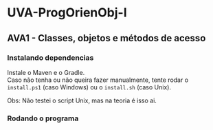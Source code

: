 # UVA-ProgOrienObj-I

## AVA1 - Classes, objetos e métodos de acesso

### Instalando dependencias

Instale o Maven e o Gradle.  
Caso não tenha ou não queira fazer manualmente, tente rodar o `install.ps1` (caso Windows) ou o `install.sh` (caso Unix).

Obs: Não testei o script Unix, mas na teoria é isso ai.

### Rodando o programa
